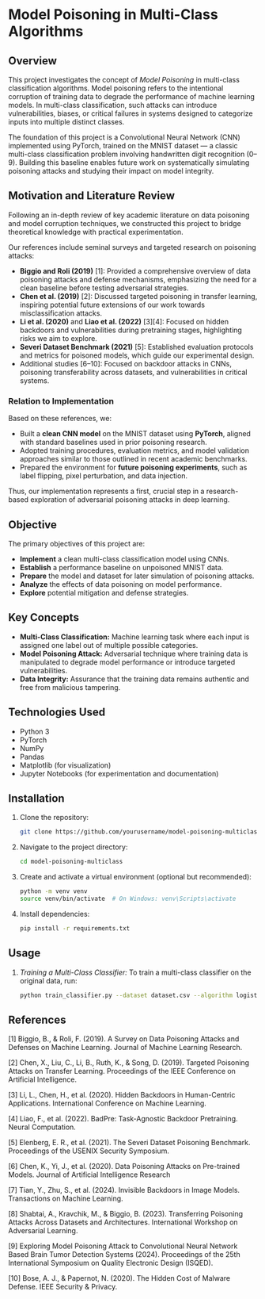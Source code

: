 # Model Poisoning in Multi-Class Algorithms

## Overview

This project investigates the concept of *Model Poisoning* in multi-class classification algorithms. Model poisoning refers to the intentional corruption of training data to degrade the performance of machine learning models. In multi-class classification, such attacks can introduce vulnerabilities, biases, or critical failures in systems designed to categorize inputs into multiple distinct classes.

The foundation of this project is a Convolutional Neural Network (CNN) implemented using PyTorch, trained on the MNIST dataset — a classic multi-class classification problem involving handwritten digit recognition (0–9). Building this baseline enables future work on systematically simulating poisoning attacks and studying their impact on model integrity.

## Motivation and Literature Review

Following an in-depth review of key academic literature on data poisoning and model corruption techniques, we constructed this project to bridge theoretical knowledge with practical experimentation. 

Our references include seminal surveys and targeted research on poisoning attacks:

- **Biggio and Roli (2019)** [1]: Provided a comprehensive overview of data poisoning attacks and defense mechanisms, emphasizing the need for a clean baseline before testing adversarial strategies.
- **Chen et al. (2019)** [2]: Discussed targeted poisoning in transfer learning, inspiring potential future extensions of our work towards misclassification attacks.
- **Li et al. (2020)** and **Liao et al. (2022)** [3][4]: Focused on hidden backdoors and vulnerabilities during pretraining stages, highlighting risks we aim to explore.
- **Severi Dataset Benchmark (2021)** [5]: Established evaluation protocols and metrics for poisoned models, which guide our experimental design.
- Additional studies [6–10]: Focused on backdoor attacks in CNNs, poisoning transferability across datasets, and vulnerabilities in critical systems.

### Relation to Implementation

Based on these references, we:
- Built a **clean CNN model** on the MNIST dataset using **PyTorch**, aligned with standard baselines used in prior poisoning research.
- Adopted training procedures, evaluation metrics, and model validation approaches similar to those outlined in recent academic benchmarks.
- Prepared the environment for **future poisoning experiments**, such as label flipping, pixel perturbation, and data injection.

Thus, our implementation represents a first, crucial step in a research-based exploration of adversarial poisoning attacks in deep learning.

## Objective

The primary objectives of this project are:

- **Implement** a clean multi-class classification model using CNNs.
- **Establish** a performance baseline on unpoisoned MNIST data.
- **Prepare** the model and dataset for later simulation of poisoning attacks.
- **Analyze** the effects of data poisoning on model performance.
- **Explore** potential mitigation and defense strategies.

## Key Concepts

- **Multi-Class Classification:** Machine learning task where each input is assigned one label out of multiple possible categories.
- **Model Poisoning Attack:** Adversarial technique where training data is manipulated to degrade model performance or introduce targeted vulnerabilities.
- **Data Integrity:** Assurance that the training data remains authentic and free from malicious tampering.

## Technologies Used

- Python 3
- PyTorch
- NumPy
- Pandas
- Matplotlib (for visualization)
- Jupyter Notebooks (for experimentation and documentation)

## Installation

1. Clone the repository:
    ```bash
    git clone https://github.com/yourusername/model-poisoning-multiclass.git
    

2. Navigate to the project directory:
    ```bash
    cd model-poisoning-multiclass
    

3. Create and activate a virtual environment (optional but recommended):
    ```bash
    python -m venv venv
    source venv/bin/activate  # On Windows: venv\Scripts\activate
    

4. Install dependencies:
    ```bash
    pip install -r requirements.txt
    

## Usage

1. *Training a Multi-Class Classifier:*
   To train a multi-class classifier on the original data, run:
   ```bash
   python train_classifier.py --dataset dataset.csv --algorithm logistic_regression


## References

[1] Biggio, B., & Roli, F. (2019). A Survey on Data Poisoning Attacks and Defenses on Machine Learning. Journal of Machine Learning Research.

[2] Chen, X., Liu, C., Li, B., Ruth, K., & Song, D. (2019). Targeted Poisoning Attacks on Transfer Learning. Proceedings of the IEEE Conference on Artificial Intelligence.

[3] Li, L., Chen, H., et al. (2020). Hidden Backdoors in Human-Centric Applications. International Conference on Machine Learning.

[4] Liao, F., et al. (2022). BadPre: Task-Agnostic Backdoor Pretraining. Neural Computation.

[5] Elenberg, E. R., et al. (2021). The Severi Dataset Poisoning Benchmark. Proceedings of the USENIX Security Symposium.

[6] Chen, K., Yi, J., et al. (2020). Data Poisoning Attacks on Pre-trained Models. Journal of Artificial Intelligence Research

[7] Tian, Y., Zhu, S., et al. (2024). Invisible Backdoors in Image Models. Transactions on Machine Learning.

[8] Shabtai, A., Kravchik, M., & Biggio, B. (2023). Transferring Poisoning Attacks Across Datasets and Architectures. International Workshop on Adversarial Learning.

[9] Exploring Model Poisoning Attack to Convolutional Neural Network Based Brain Tumor Detection Systems (2024). Proceedings of the 25th International Symposium on Quality Electronic Design (ISQED).

[10] Bose, A. J., & Papernot, N. (2020). The Hidden Cost of Malware Defense. IEEE Security & Privacy.
